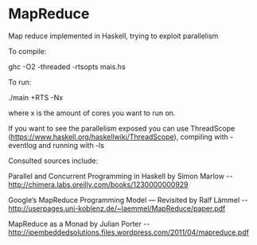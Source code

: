 MapReduce
=========

Map reduce implemented in Haskell, trying to exploit parallelism

To compile:

ghc -O2 -threaded -rtsopts mais.hs

To run:

./main +RTS -Nx

where x is the amount of cores you want to run on.

If you want to see the parallelism exposed you can use ThreadScope (https://www.haskell.org/haskellwiki/ThreadScope), compiling with -eventlog and running with -ls

Consulted sources include:

Parallel and Concurrent Programming in Haskell by Simon Marlow -- http://chimera.labs.oreilly.com/books/1230000000929

Google’s MapReduce Programming Model — Revisited by Ralf Lämmel -- http://userpages.uni-koblenz.de/~laemmel/MapReduce/paper.pdf

MapReduce as a Monad by Julian Porter -- http://jpembeddedsolutions.files.wordpress.com/2011/04/mapreduce.pdf

